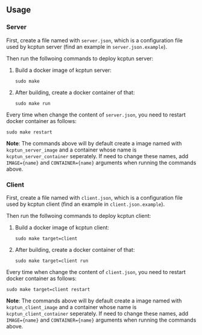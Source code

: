 ## Usage

### Server

First, create a file named with `server.json`, which is a configuration file
used by kcptun server (find an example in `server.json.example`).

Then run the follwoing commands to deploy kcptun server:

1.  Build a docker image of kcptun server:

        sudo make

2.  After building, create a docker container of that:

        sudo make run

Every time when change the content of `server.json`, you need to restart docker
container as follows:

    sudo make restart

**Note**: The commands above will by default create a image named with
`kcptun_server_image` and a container whose name is `kcptun_server_container`
seperately. If need to change these names, add `IMAGE={name}` and
`CONTAINER={name}` arguments when running the commands above.

### Client

First, create a file named with `client.json`, which is a configuration file
used by kcptun client (find an example in `client.json.example`).

Then run the follwoing commands to deploy kcptun client:

1.  Build a docker image of kcptun client:

        sudo make target=client

2.  After building, create a docker container of that:

        sudo make target=client run

Every time when change the content of `client.json`, you need to restart docker
container as follows:

    sudo make target=client restart

**Note**: The commands above will by default create a image named with
`kcptun_client_image` and a container whose name is `kcptun_client_container`
seperately. If need to change these names, add `IMAGE={name}` and
`CONTAINER={name}` arguments when running the commands above.

